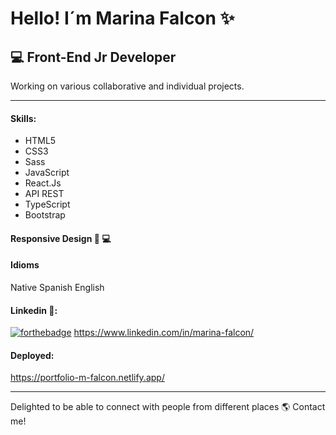 # Hello! I´m Marina Falcon ✨

## 💻 Front-End Jr Developer 

Working on various collaborative and individual projects.
***
#### __Skills__:

* HTML5
* CSS3
* Sass
* JavaScript
* React.Js
* API REST
* TypeScript
* Bootstrap

#### Responsive Design  📱 💻 

#### Idioms
Native Spanish
English

#### Linkedin 🔗:

[![forthebadge](https://forthebadge.com/images/badges/made-with-linkedin.svg)](https://forthebadge.com)
https://www.linkedin.com/in/marina-falcon/

#### Deployed:
https://portfolio-m-falcon.netlify.app/

***

Delighted to be able to connect with people from different places 🌎 Contact me!


